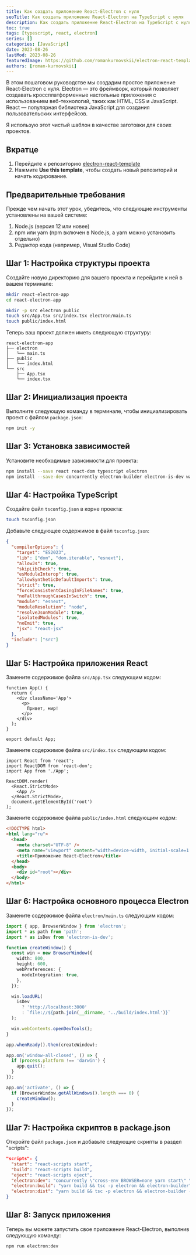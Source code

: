 ```yaml
---
title: Как создать приложение React-Electron с нуля
seoTitle: Как создать приложение React-Electron на TypeScript с нуля
description: Как создать приложение React-Electron на TypeScript с нуля в 2023 году
toc: true
tags: [typescript, react, electron]
series: []
categories: [JavaScript]
date: 2023-08-26
lastMod: 2023-08-26
featuredImage: https://github.com/romankurnovskii/electron-react-template/raw/main/assets/logo.png
authors: [roman-kurnovskii]
---
```


В этом пошаговом руководстве мы создадим простое приложение React-Electron с нуля. Electron — это фреймворк, который позволяет создавать кроссплатформенные настольные приложения с использованием веб-технологий, таких как HTML, CSS и JavaScript. React — популярная библиотека JavaScript для создания пользовательских интерфейсов.

Я использую этот чистый шаблон в качестве заготовки для своих проектов.

## Вкратце

1. Перейдите к репозиторию [electron-react-template](https://github.com/romankurnovskii/electron-react-template)
2. Нажмите **Use this template**, чтобы создать новый репозиторий и начать кодирование.

## Предварительные требования

Прежде чем начать этот урок, убедитесь, что следующие инструменты установлены на вашей системе:

1. Node.js (версия 12 или новее)
2. npm или yarn (npm включен в Node.js, а yarn можно установить отдельно)
3. Редактор кода (например, Visual Studio Code)

## Шаг 1: Настройка структуры проекта

Создайте новую директорию для вашего проекта и перейдите к ней в вашем терминале:

```sh
mkdir react-electron-app
cd react-electron-app
```

```sh
mkdir -p src electron public
touch src/App.tsx src/index.tsx electron/main.ts
touch public/index.html
```

Теперь ваш проект должен иметь следующую структуру:

```
react-electron-app
├── electron
│   └── main.ts
├── public
│   └── index.html
└── src
    ├── App.tsx
    └── index.tsx
```

## Шаг 2: Инициализация проекта

Выполните следующую команду в терминале, чтобы инициализировать проект с файлом `package.json`:

```sh
npm init -y
```

## Шаг 3: Установка зависимостей

Установите необходимые зависимости для проекта:

```sh
npm install --save react react-dom typescript electron
npm install --save-dev concurrently electron-builder electron-is-dev wait-on cross-env
```

## Шаг 4: Настройка TypeScript

Создайте файл `tsconfig.json` в корне проекта:

```sh
touch tsconfig.json
```

Добавьте следующее содержимое в файл `tsconfig.json`:

```json
{
  "compilerOptions": {
    "target": "ES2023",
    "lib": ["dom", "dom.iterable", "esnext"],
    "allowJs": true,
    "skipLibCheck": true,
    "esModuleInterop": true,
    "allowSyntheticDefaultImports": true,
    "strict": true,
    "forceConsistentCasingInFileNames": true,
    "noFallthroughCasesInSwitch": true,
    "module": "esnext",
    "moduleResolution": "node",
    "resolveJsonModule": true,
    "isolatedModules": true,
    "noEmit": true,
    "jsx": "react-jsx"
  },
  "include": ["src"]
}
```

## Шаг 5: Настройка приложения React

Замените содержимое файла `src/App.tsx` следующим кодом:

```tsx
function App() {
  return (
    <div className='App'>
      <p>
        Привет, мир!
      </p>
    </div>
  );
}

export default App;
```

Замените содержимое файла `src/index.tsx` следующим кодом:

```tsx
import React from 'react';
import ReactDOM from 'react-dom';
import App from './App';

ReactDOM.render(
  <React.StrictMode>
    <App />
  </React.StrictMode>,
  document.getElementById('root')
);
```

Замените содержимое файла `public/index.html` следующим кодом:

```html
<!DOCTYPE html>
<html lang="ru">
  <head>
    <meta charset="UTF-8" />
    <meta name="viewport" content="width=device-width, initial-scale=1.0" />
    <title>Приложение React-Electron</title>
  </head>
  <body>
    <div id="root"></div>
  </body>
</html>
```

## Шаг 6: Настройка основного процесса Electron

Замените содержимое файла `electron/main.ts` следующим кодом:

```ts
import { app, BrowserWindow } from 'electron';
import * as path from 'path';
import * as isDev from 'electron-is-dev';

function createWindow() {
  const win = new BrowserWindow({
    width: 800,
    height: 600,
    webPreferences: {
      nodeIntegration: true,
    },
  });

  win.loadURL(
    isDev
      ? 'http://localhost:3000'
      : `file://${path.join(__dirname, '../build/index.html')}`
  );

  win.webContents.openDevTools();
}

app.whenReady().then(createWindow);

app.on('window-all-closed', () => {
  if (process.platform !== 'darwin') {
    app.quit();
  }
});

app.on('activate', () => {
  if (BrowserWindow.getAllWindows().length === 0) {
    createWindow();
  }
});
```

## Шаг 7: Настройка скриптов в package.json

Откройте файл `package.json` и добавьте следующие скрипты в раздел "scripts":

```json
"scripts": {
  "start": "react-scripts start",
  "build": "react-scripts build",
  "eject": "react-scripts eject",
  "electron:dev": "concurrently \"cross-env BROWSER=none yarn start\" \"wait-on http://127.0.0.1:3000 && tsc -p electron -w\" \"wait-on http://127.0.0.1:3000 && tsc -p electron && electron .\"",
  "electron:build": "yarn build && tsc -p electron && electron-builder",
  "electron:dist": "yarn build && tsc -p electron && electron-builder --mac --dir"
}
```

## Шаг 8: Запуск приложения

Теперь вы можете запустить свое приложение React-Electron, выполнив следующую команду:

```sh
npm run electron:dev
```
